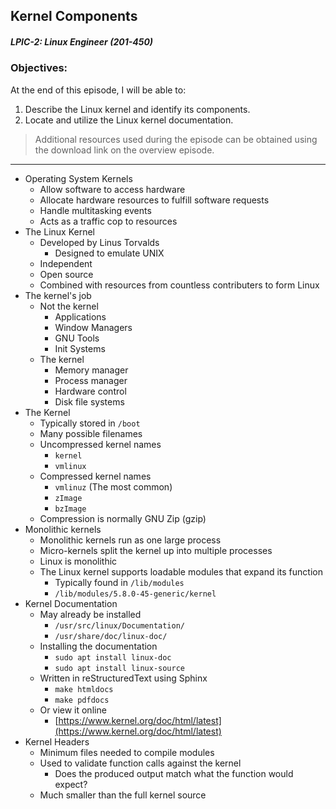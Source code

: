 ## Kernel Components  
##### LPIC-2: Linux Engineer (201-450)  

### Objectives:  

At the end of this episode, I will be able to:  

1. Describe the Linux kernel and identify its components.
2. Locate and utilize the Linux kernel documentation.

>Additional resources used during the episode can be obtained using the download link on the overview episode.  

-----------------------------------------------------------

* Operating System Kernels
	+ Allow software to access hardware
	+ Allocate hardware resources to fulfill software requests
	+ Handle multitasking events
	+ Acts as a traffic cop to resources
* The Linux Kernel
	+ Developed by Linus Torvalds
		- Designed to emulate UNIX
	+ Independent
	+ Open source
	+ Combined with resources from countless contributers to form Linux
* The kernel's job
	+ Not the kernel
		- Applications
		- Window Managers
		- GNU Tools
		- Init Systems
	+ The kernel
		- Memory manager
		- Process manager
		- Hardware control
		- Disk file systems
* The Kernel
	+ Typically stored in `/boot`
	+ Many possible filenames
	+ Uncompressed kernel names
		- `kernel`
		- `vmlinux`
	+ Compressed kernel names 
		- `vmlinuz` (The most common)
		- `zImage`
		- `bzImage`
	+ Compression is normally GNU Zip (gzip)
* Monolithic kernels
	+ Monolithic kernels run as one large process
	+ Micro-kernels split the kernel up into multiple processes
	+ Linux is monolithic
	+ The Linux kernel supports loadable modules that expand its function
		- Typically found in `/lib/modules`
		- `/lib/modules/5.8.0-45-generic/kernel`
* Kernel Documentation
	+ May already be installed
		+ `/usr/src/linux/Documentation/`
		+ `/usr/share/doc/linux-doc/`
	+ Installing the documentation
		- `sudo apt install linux-doc`
		- `sudo apt install linux-source`
	+ Written in reStructuredText using Sphinx
		- `make htmldocs`
		- `make pdfdocs`
	+ Or view it online
		- [https://www.kernel.org/doc/html/latest](https://www.kernel.org/doc/html/latest)
* Kernel Headers
	+ Minimum files needed to compile modules
	+ Used to validate function calls against the kernel
		- Does the produced output match what the function would expect?
	+ Much smaller than the full kernel source

